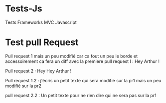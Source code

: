 Tests-Js
========

Tests Frameworks MVC Javascript

Test pull Request
========

Pull request 1 mais un peu modifié car ca fout un peu le borde et accessoirement ca fera un diff avec la premiere pull request l :  Hey Arthur !

Pull request 2 : Hey Hey Arthur ! 

Pull request 1.2 : j'écris un petit texte qui sera modifié sur la pr1 mais un peu modifié sur la pr2

pull request 2.2 : Un petit texte pour ne rien dire qui ne sera pas sur la pr1

